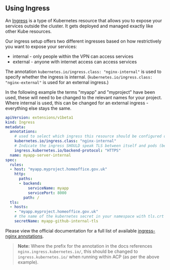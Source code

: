 ## Using Ingress

An [Ingress](https://kubernetes.io/docs/concepts/services-networking/ingress/) is a type of Kubernetes resource that allows you to expose your services outside the cluster. It gets deployed and managed exactly like other Kube resources.

Our ingress setup offers two different ingresses based on how restrictively you want to expose your services:
- internal - only people within the VPN can access services
- external - anyone with internet access can access services

The annotation `kubernetes.io/ingress.class: "nginx-internal"` is used to specify whether the ingress is internal. (`kubernetes.io/ingress.class: "nginx-external"` is used for an external ingress.)

In the following example the terms "myapp" and "myproject" have been used, these will need to be changed to the relevant names for your project. Where internal is used, this can be changed for an external ingress - everything else stays the same.

```yaml
apiVersion: extensions/v1beta1
kind: Ingress
metadata:
  annotations:
    # used to select which ingress this resource should be configured on
    kubernetes.io/ingress.class: "nginx-internal"
    # Indicate the ingress SHOULD speak TLS between itself and pods (best-practice)
    ingress.kubernetes.io/backend-protocol: "HTTPS"
  name: myapp-server-internal
spec:
  rules:
  - host: "myapp.myproject.homeoffice.gov.uk"
    http:
      paths:
      - backend:
          serviceName: myapp
          servicePort: 8000
        path: /
  tls:
  - hosts:
    - "myapp.myproject.homeoffice.gov.uk"
    # the name of the kubernetes secret in your namespace with tls.crt and tls.key
    secretName: myapp-github-internal-tls
```

Please view the official documentation for a full list of available [ingress-nginx annotations](https://kubernetes.github.io/ingress-nginx/user-guide/nginx-configuration/annotations/).

> **Note:** Where the prefix for the annotation in the docs references `nginx.ingress.kubernetes.io/`, this should be changed to `ingress.kubernetes.io/` when running within ACP (as per the above example).
